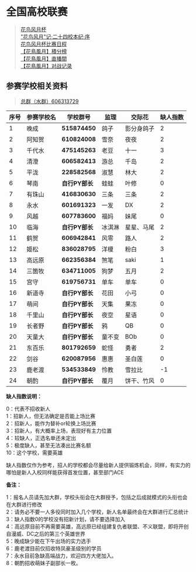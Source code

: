 全国高校联赛
=============
> [花鸟风月杯](hnfy.md)  
> ["花鸟风月"记·二十四校本纪·序](bj.md)  
> [花鸟风月杯比赛日程](day.md)  
> [【花鳥風月】積分榜](pt.md)  
> [【花鳥風月】直播間](https://live.bilibili.com/8170380)  
> [【花鳥風月】对战记录](https://docs.qq.com/sheet/DR0hBYXJSd3hoVXVK)


## 参赛学校相关资料 
> [总群（水群）606313729](https://jq.qq.com/?_wv=1027&k=5AtCCIw)

 序号 | 参赛学校名 | 学校群号 | 监理  | 交际花      | 缺人指数 
 ---|---------|---------------|-----|----------|----- 
 1  | 晚成    | **515874450** | 鸽子  | 影分身鸽子 | 2    
 2  | 阿知贺  | **610824008** | 雪奈  | 夜夜      | 2    
 3  | 千代水  | **475145263** | 老豆  | 十一       | 3    
 4  | 清澄    | **606582413** | 游总  | 千岛       | 2    
 5  | 平泷    | **228582568** | 淑慧  | 林大       | 2   
 6  | 琴南    | **自行PY部长** | 蛙蛙  | 叶修       | 0    
 7  | 有珠山  | **416830630** | 三条  | 三条       | 2    
 8  | 永水    | **601691323** | 一发  | DX       | 2    
 9  | 风越    | **607783600** | 福妈  | 妹尾       | 0    
 10 | 临海    | **自行PY部长** | 冰淇淋 | 星星、马尾    | 2    
 11 | 鹤贺    | **606942841** | 风零  | 路人       | 2    
 12 | 姬松    | **836028795** | 洋榎  | 粉白       | 3    
 13 | 高远原  | **662356384** | 煞笔  | saki     | 1   
 14 | 三箇牧  | **634711005** | 狗梦  | 五月       | 2    
 15 | 宫守    | **619756731** | 单车  | 单车       | 0    
 16 | 新道寺  | **自行PY部长** | 花田  | 小弓       | 0    
 17 | 萌间  | **自行PY部长**  | 天集  | 果冻       | 0    
 18 | 千里山  | **自行PY部长**  | 夜空  | 星语       | 0    
 19 | 长者野  | **自行PY部长**  | 鸦   | QB      | 0    
 20 | 天童大  | **自行PY部长**  | 童不变  | BOb       | 0    
 21 | 东百乐  | **801792659** | 蛇怪  | 勇者       | 2    
 22 | 剑谷    | **620087956** | 惠惠  | 圣白莲      | 0    
 23 | 鹿老渡  | **534533849** | 怜教  | 雪拉比      | -1    
 24 | 朝酌    | **自行PY部长** | 覆月  | 饼干、竹风    | 0   

**缺人指数说明：**

0：代表不招收新人  
1：招新人，但无法确定是否能上场比赛  
2：招新人，能作为替补or轮换上场比赛  
3：招新人，有大概率上场，表现好有主力位置  
4：较缺人，正选名单还未定出  
5：极度缺人，甚至无法凑出比赛名额  
10：这个学校，需要英雄

缺人指数仅作为参考，招人的学校都会尽量给新人提供锻炼机会，同样，有实力的哪怕是新人入校同样能获得首发位置，甚至部门ACE

**备注：**

1：报名人员请先加大群，学校头衔会在大群授予，包括之后成就模式的头衔也会在大群进行修改  
2：请务必不要一人多役同时加入几个学校，新人名单最终会在大群进行汇总统计  
3：缺人指数0的学校没有招新计划，请不要选择加入  
4：高远原目前不再需要英雄，高远原已经组建复仇者联盟、不义联盟，即将开创自漫威、DC之后的第三个英雄世界  
5：晚成缺少能在下午出场的实力选手   
6：鹿老渡目前仅招收特凤豪圣级别的学员  
7：永水目前急缺高端战力，欢迎四方大佬加入。  
8：朝酌招收萌妹子副部长一枚。
